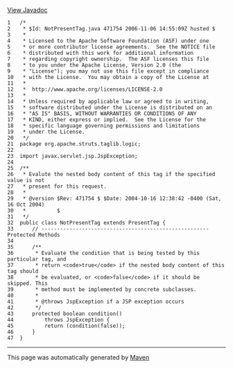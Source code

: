 [View Javadoc](../../../../../../apidocs/org/apache/struts/taglib/logic/NotPresentTag.html.md)


    1   /*
    2    * $Id: NotPresentTag.java 471754 2006-11-06 14:55:09Z husted $
    3    *
    4    * Licensed to the Apache Software Foundation (ASF) under one
    5    * or more contributor license agreements.  See the NOTICE file
    6    * distributed with this work for additional information
    7    * regarding copyright ownership.  The ASF licenses this file
    8    * to you under the Apache License, Version 2.0 (the
    9    * "License"); you may not use this file except in compliance
    10   * with the License.  You may obtain a copy of the License at
    11   *
    12   *  http://www.apache.org/licenses/LICENSE-2.0
    13   *
    14   * Unless required by applicable law or agreed to in writing,
    15   * software distributed under the License is distributed on an
    16   * "AS IS" BASIS, WITHOUT WARRANTIES OR CONDITIONS OF ANY
    17   * KIND, either express or implied.  See the License for the
    18   * specific language governing permissions and limitations
    19   * under the License.
    20   */
    21  package org.apache.struts.taglib.logic;
    22  
    23  import javax.servlet.jsp.JspException;
    24  
    25  /**
    26   * Evalute the nested body content of this tag if the specified value is not
    27   * present for this request.
    28   *
    29   * @version $Rev: 471754 $ $Date: 2004-10-16 12:38:42 -0400 (Sat, 16 Oct 2004)
    30   *          $
    31   */
    32  public class NotPresentTag extends PresentTag {
    33      // ------------------------------------------------------ Protected Methods
    34  
    35      /**
    36       * Evaluate the condition that is being tested by this particular tag, and
    37       * return <code>true</code> if the nested body content of this tag should
    38       * be evaluated, or <code>false</code> if it should be skipped. This
    39       * method must be implemented by concrete subclasses.
    40       *
    41       * @throws JspException if a JSP exception occurs
    42       */
    43      protected boolean condition()
    44          throws JspException {
    45          return (condition(false));
    46      }
    47  }

------------------------------------------------------------------------

This page was automatically generated by [Maven](http://maven.apache.org/)
